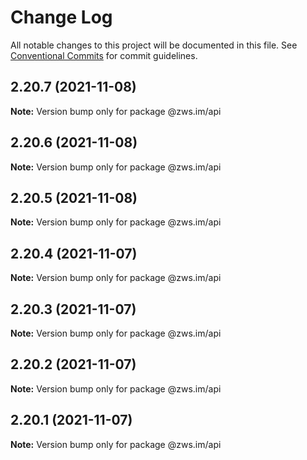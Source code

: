 # Change Log

All notable changes to this project will be documented in this file.
See [Conventional Commits](https://conventionalcommits.org) for commit guidelines.

## 2.20.7 (2021-11-08)

**Note:** Version bump only for package @zws.im/api





## 2.20.6 (2021-11-08)

**Note:** Version bump only for package @zws.im/api





## 2.20.5 (2021-11-08)

**Note:** Version bump only for package @zws.im/api





## 2.20.4 (2021-11-07)

**Note:** Version bump only for package @zws.im/api





## 2.20.3 (2021-11-07)

**Note:** Version bump only for package @zws.im/api





## 2.20.2 (2021-11-07)

**Note:** Version bump only for package @zws.im/api





## 2.20.1 (2021-11-07)

**Note:** Version bump only for package @zws.im/api
